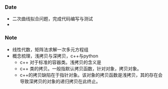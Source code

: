 ### Date
- 二次曲线拟合问题，完成代码编写与测试
-  
### Note
- 线性代数，矩阵法求解一次多元方程组
- 概念梳理，浅拷贝与深拷贝，c++与python
	- c++ 对于标准的容器类。浅拷贝的含义是
	- c++ 类的拷贝。一般指默认拷贝函数，针对对象，拷贝对象。
	- c++的拷贝缺陷在于指针对象。该对象的拷贝函数是浅拷贝，其的存在会导致深拷贝的对象的递归拷贝在此终止。